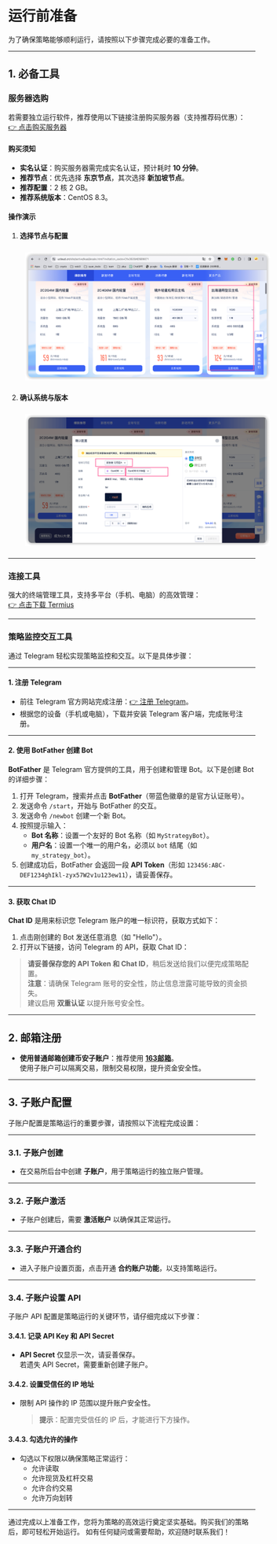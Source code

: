 # 运行前准备

为了确保策略能够顺利运行，请按照以下步骤完成必要的准备工作。

---

## **1. 必备工具**

### **服务器选购**

若需要独立运行软件，推荐使用以下链接注册购买服务器（支持推荐码优惠）：  
[👉 点击购买服务器](https://www.ucloud.cn/site/active/kuaijiesale.html?invitation_code=C1x69BCB8FC168D)

#### **购买须知**
- **实名认证**：购买服务器需完成实名认证，预计耗时 **10 分钟**。
- **推荐节点**：优先选择 **东京节点**，其次选择 **新加坡节点**。
- **推荐配置**：2 核 2 GB。
- **推荐系统版本**：CentOS 8.3。

#### **操作演示**
1. **选择节点与配置**  
   <div style="text-align: left; padding: 10px;">
       <img src="https://raw.githubusercontent.com/wendingtaoli/wendingtaoli.github.io/main/image/image-20240316191504317.png" 
            alt="期现价差套利流程图" 
            style="display: block; max-width: 500px; height: auto; margin-left: 0;">
   </div>

2. **确认系统与版本**  
   <div style="text-align: left; padding: 10px;">
       <img src="https://raw.githubusercontent.com/wendingtaoli/wendingtaoli.github.io/main/image/image-20240316191610764.png" 
            alt="期现价差套利流程图" 
            style="display: block; max-width: 500px; height: auto; margin-left: 0;">
   </div>

---

### **连接工具**

强大的终端管理工具，支持多平台（手机、电脑）的高效管理：  
[👉 点击下载 Termius](https://www.termius.com/download/)

---

### **策略监控交互工具**

通过 Telegram 轻松实现策略监控和交互。以下是具体步骤：

---

#### **1. 注册 Telegram**
- 前往 Telegram 官方网站完成注册：[👉 注册 Telegram](https://telegram.org/dl)。
- 根据您的设备（手机或电脑），下载并安装 Telegram 客户端，完成账号注册。

---

#### **2. 使用 BotFather 创建 Bot**

**BotFather** 是 Telegram 官方提供的工具，用于创建和管理 Bot。以下是创建 Bot 的详细步骤：

1. 打开 Telegram，搜索并点击 **BotFather**（带蓝色徽章的是官方认证账号）。
2. 发送命令 `/start`，开始与 BotFather 的交互。
3. 发送命令 `/newbot` 创建一个新 Bot。
4. 按照提示输入：
   - **Bot 名称**：设置一个友好的 Bot 名称（如 `MyStrategyBot`）。
   - **用户名**：设置一个唯一的用户名，必须以 `bot` 结尾（如 `my_strategy_bot`）。
5. 创建成功后，BotFather 会返回一段 **API Token**（形如 `123456:ABC-DEF1234ghIkl-zyx57W2v1u123ew11`），请妥善保存。

---

#### **3. 获取 Chat ID**

**Chat ID** 是用来标识您 Telegram 账户的唯一标识符，获取方式如下：

1. 点击刚创建的 Bot 发送任意消息（如 "Hello"）。
2. 打开以下链接，访问 Telegram 的 API，获取 Chat ID：

> **请妥善保存您的 API Token 和 Chat ID**，稍后发送给我们以便完成策略配置。  
> **注意**：请确保 Telegram 账号的安全性，防止信息泄露可能导致的资金损失。  
> 建议启用 **双重认证** 以提升账号安全性。

---

## **2. 邮箱注册**

- **使用普通邮箱创建币安子账户**：推荐使用 [**163邮箱**](https://mail.163.com/register/index.htm)。  
  使用子账户可以隔离交易，限制交易权限，提升资金安全性。

---
## **3. 子账户配置**

子账户配置是策略运行的重要步骤，请按照以下流程完成设置：

---

### **3.1. 子账户创建**
- 在交易所后台中创建 **子账户**，用于策略运行的独立账户管理。

---

### **3.2. 子账户激活**
- 子账户创建后，需要 **激活账户** 以确保其正常运行。

---

### **3.3. 子账户开通合约**
- 进入子账户设置页面，点击开通 **合约账户功能**，以支持策略运行。

---

### **3.4. 子账户设置 API**
子账户 API 配置是策略运行的关键环节，请仔细完成以下步骤：

#### **3.4.1. 记录 API Key 和 API Secret**   
- **API Secret** 仅显示一次，请妥善保存。  
  若遗失 API Secret，需要重新创建子账户。

#### **3.4.2. 设置受信任的 IP 地址**
- 限制 API 操作的 IP 范围以提升账户安全性。
  > **提示**：配置完受信任的 IP 后，才能进行下方操作。

#### **3.4.3. 勾选允许的操作**
- 勾选以下权限以确保策略正常运行：
   - 允许读取
   - 允许现货及杠杆交易
   - 允许合约交易
   - 允许万向划转

---

通过完成以上准备工作，您将为策略的高效运行奠定坚实基础。购买我们的策略后，即可轻松开始运行。
如有任何疑问或需要帮助，欢迎随时联系我们！